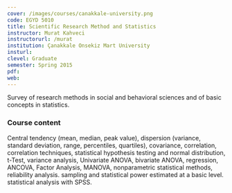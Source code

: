 ```yaml
---
cover: /images/courses/canakkale-university.png
code: EGYD 5010
title: Scientific Research Method and Statistics
instructor: Murat Kahveci
instructorurl: /murat
institution: Çanakkale Onsekiz Mart University
insturl:
clevel: Graduate
semester: Spring 2015
pdf:
web:
---
```

Survey of research methods in social and behavioral sciences and of basic concepts in statistics.

### Course content

Central tendency (mean, median, peak value), dispersion (variance, standard deviation, range, percentiles, quartiles), covariance, correlation, correlation techniques, statistical hypothesis testing and normal distribution, t-Test, variance analysis, Univariate ANOVA, bivariate ANOVA, regression, ANCOVA, Factor Analysis, MANOVA, nonparametric statistical methods, reliability analysis. sampling and statistical power estimated at a basic level. statistical analysis with SPSS.
